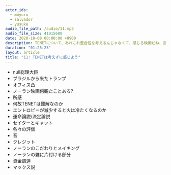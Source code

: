 ```yaml
---
actor_ids:
  - moyuru
  - salvador
  - yusuke
audio_file_path: /audio/11.mp3
audio_file_size: 41015608
date: 2020-10-08 00:00:00 +0900
description: TENETについて、あれこれ整合性を考えるんじゃなくて、感じる映画だね、運命だねといったこと話しました。
duration: "01:25:23"
layout: article
title: "11: TENETは考えずに感じよう"
---
```


- null総理大臣
- ブラジルから来たトランプ
- オフィス凸
- ノーラン映画何観たことある?
- 所感
- 何故TENETは難解なのか
- エントロピーが減少すると火は冷たくなるのか
- 運命論説/決定論説
- セイターとキャット
- 各々の評価
- 音
- クレジット
- ノーランのこだわりとメイキング
- ノーランの雑に片付ける部分
- 資金調達
- マックス説